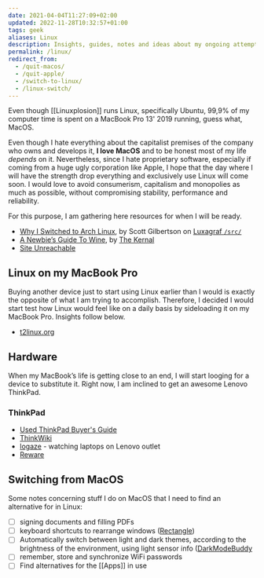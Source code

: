 ```yaml
---
date: 2021-04-04T11:27:09+02:00
updated: 2022-11-28T10:32:57+01:00
tags: geek
aliases: Linux
description: Insights, guides, notes and ideas about my ongoing attempt at fully switching to Linux.
permalink: /linux/
redirect_from:
  - /quit-macos/
  - /quit-apple/
  - /switch-to-linux/
  - /linux-switch/
---
```

Even though [[Linuxplosion]] runs Linux, specifically Ubuntu, 99,9% of my computer time is spent on a MacBook Pro 13' 2019 running, guess what, MacOS.

Even though I hate everything about the capitalist premises of the company who owns and develops it, **I love MacOS** and to be honest most of my life *depends* on it. Nevertheless, since I hate proprietary software, especially if coming from a huge ugly corporation like Apple, I hope that the day where I will have the strength drop everything and exclusively use Linux will come soon. I would love to avoid consumerism, capitalism and monopolies as much as possible, without compromising stability, performance and reliability.

For this purpose, I am gathering here resources for when I will be ready.

- [Why I Switched to Arch Linux](https://luxagraf.net/src/why-i-switched-arch-linux 'Why I Switched to Arch Linux'), by Scott Gilbertson on [Luxagraf `/src/`](https://luxagraf.net/src/ '/src/')
- [A Newbie’s Guide To Wine](https://thekernalblog.github.io/A-Newbie’s-Guide-To-Wine/ 'A Newbie’s Guide To Wine'), by [The Kernal](https://thekernalblog.github.io/about/ 'About The Kernal')
- [Site Unreachable](https://b00merang.weebly.com/desktop-themes.html)

## Linux on my MacBook Pro

Buying another device just to start using Linux earlier than I would is exactly the opposite of what I am trying to accomplish. Therefore, I decided I would start test how Linux would feel like on a daily basis by sideloading it on my MacBook Pro. Insights follow below.

- [t2linux.org](https://t2linux.org)

## Hardware

When my MacBook’s life is getting close to an end, I will start looging for a device to substitute it. Right now, I am inclined to get an awesome Lenovo ThinkPad.

### ThinkPad

- [Used ThinkPad Buyer's Guide](https://bobble.tech/free-stuff/used-thinkpad-buyers-guide)
- [ThinkWiki](https://thinkwiki.org)
- [logaze](https://ackerleytng.github.io/logaze) - watching laptops on Lenovo outlet
- [Reware](https://reware.it)

## Switching from MacOS

Some notes concerning stuff I do on MacOS that I need to find an alternative for in Linux:

- [ ] signing documents and filling PDFs
- [ ] keyboard shortcuts to rearrange windows ([Rectangle](https://rectangleapp.com 'Rectangle official website'))
- [ ] Automatically switch between light and dark themes, according to the brightness of the environment, using light sensor info ([DarkModeBuddy](https://darkmodebuddy.app 'DarkModeBuddy')
- [ ] remember, store and synchronize WiFi passwords
- [ ] Find alternatives for the [[Apps]] in use